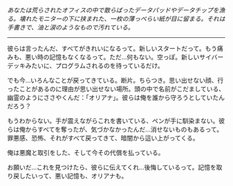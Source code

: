 _あなたは荒らされたオフィスの中で散らばったデータパッドやデータチップを漁る。壊れたモニターの下に挟まれた、一枚の薄っぺらい紙が目に留まる。それは手書きで、油と涙のようなもので汚れている。_

---

彼らは言ったんだ、すべてがきれいになるって。新しいスタートだって。もう痛みも、悪い時の記憶もなくなるって。ただ…何もない。空っぽ。新しいサイバーデッキみたいに、プログラムされるのを待っているだけ。

でも今…いろんなことが戻ってきている。断片。ちらつき。思い出せない顔、行ったことがあるのに理由が思い出せない場所。頭の中で名前がこだましている、幽霊のようにささやくんだ：「オリアナ」。彼らは俺を誰から守ろうとしていたんだろう？

もうわからない。手が震えながらこれを書いている、ペンが手に馴染まない。彼らは俺からすべてを奪ったが、気づかなかったんだ…消せないものもあるって。罪悪感、恐怖、それがすべて戻ってきて、暗闇から這い上がってくる。

俺は悪魔と取引をした、そして今その代償を払っている。

お願いだ…これを見つけたら、彼らに伝えてくれ…後悔しているって。記憶を取り戻したいって、悪い記憶も、オリアナも。

